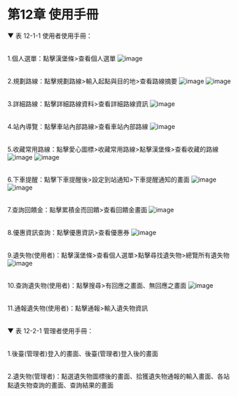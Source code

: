 # 第12章	使用手冊
▼ 表 12-1-1 使用者使用手冊：

<br>1.個人選單：點擊漢堡條>查看個人選單
![image](https://user-images.githubusercontent.com/97924094/201306785-221b7732-f3bd-4c36-a2cb-03e4bcf3f2b0.png)

<br>2.規劃路線：點擊規劃路線>輸入起點與目的地>查看路線摘要
![image](https://user-images.githubusercontent.com/97924094/201291493-fc1b6df4-dce4-4aab-8a96-336db18aefab.png)
![image](https://user-images.githubusercontent.com/97924094/201293373-8cbe1155-a7a8-4f6f-8907-bec292ce3afc.png)

<br>3.詳細路線：點擊詳細路線資料>查看詳細路線資訊
![image](https://user-images.githubusercontent.com/97924094/201293767-fa55aa33-3b92-4277-86f6-d3b42458d7b9.png)

<br>4.站內導覽：點擊車站內部路線>查看車站內部路線
![image](https://user-images.githubusercontent.com/97924094/201295167-25119028-1c8f-4def-9d78-7b32444f7b28.png)

<br>5.收藏常用路線：點擊愛心圖標>收藏常用路線>點擊漢堡條>查看收藏的路線
![image](https://user-images.githubusercontent.com/97924094/201299040-5a5900ec-ed8f-4bec-a9a7-c91551cc37c0.png)
![image](https://user-images.githubusercontent.com/97924094/201299122-0963ed01-96dd-42fa-bb05-32a5dc17c85c.png)

<br>6.下車提醒：點擊下車提醒後>設定到站通知>下車提醒通知的畫面
![image](https://user-images.githubusercontent.com/97924094/201362777-e69e7adc-78e8-49df-a40a-bedea10e86ba.png)
![image](https://user-images.githubusercontent.com/97924094/201362870-e459ee2f-9d22-4da2-a58f-6d3ee23e983b.png)

<br>7.查詢回饋金：點擊累積金而回饋>查看回饋金畫面 
![image](https://user-images.githubusercontent.com/97924094/201363750-d6100a94-fe2d-408c-913a-8b2c53433dd4.png)

<br>8.優惠資訊查詢：點擊優惠資訊>查看優惠券
![image](https://user-images.githubusercontent.com/97924094/201301551-41a2cc7e-0fa7-427e-9631-f67a43aa9add.png)

<br>9.遺失物(使用者)：點擊漢堡條>查看個人選單>點擊尋找遺失物>總覽所有遺失物
![image](https://user-images.githubusercontent.com/97924094/201363515-15e98b0d-b02d-46e1-9212-c0109f21adb5.png)

<br>10.查詢遺失物(使用者)：點擊搜尋>有回應之畫面、無回應之畫面
![image](https://user-images.githubusercontent.com/97924094/201363806-118d5aec-758e-4265-8f8d-b5291c7d4074.png)


<br>11.通報遺失物(使用者)：點擊通報>輸入遺失物資訊

<br>▼ 表 12-2-1 管理者使用手冊：

<br>1.後臺(管理者)登入的畫面、後臺(管理者)登入後的畫面

<br>2.遺失物(管理者)：點選遺失物圖標後的畫面、拾獲遺失物通報的輸入畫面、各站點遺失物查詢的畫面、查詢結果的畫面


